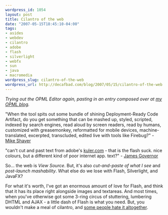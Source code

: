 ```yaml
--- 
wordpress_id: 1054
layout: post
title: Cilantro of the web
date: "2007-05-15T18:45:10-04:00"
tags: 
- asides
- webdev
- cilantro
- adobe
- flash
- silverlight
- webfx
- sun
- java
- macromedia
wordpress_slug: cilantro-of-the-web
wordpress_url: http://decafbad.com/blog/2007/05/15/cilantro-of-the-web
---
```

<p><i>Trying out the OPML Editor again, pasting in an entry composed over at <a href="http://blogs.opml.org/decafbad">my OPML blog</a>.</i></p>
<p>"When the tool spits out some bundle of shining Deployment-Ready Code Artifact, do you get something that can be mashed up, styled, scripted, indexed by search engines, read aloud by screen readers, read by humans, customized with greasemonkey, reformatted for mobile devices, machine-translated, excerpted, transcluded, edited live with tools like Firebug?" - <a href="http://shaver.off.net/diary/2007/05/10/the-high-cost-of-some-free-tools/">Mike Shaver</a></p>
<p>"can't cut and past text from adobe's <a href="kuler.com">kuler.com</a> - that is the flash suck. nice colours, but a different kind of poor internet app. text?" - <a href="http://twitter.com/monkchips/statuses/61693412">James Governor</a></p>
<p>So...  the web is <i>View Source</i>.  But, it's also <i>cut-and-paste of what I see</i> and <i>post-launch mashability</i>.  What else do we lose with Flash, Silverlight, and JavaFX?</p>
<p>For what it's worth, I've got an enormous amount of love for Flash, and think that it has its place right alongside images and textareas.  And most times, when you've otherwise got some 3-ring circus of stuttering, lumbering DHTML and AJAX - a little dash of Flash is what you need.  But, you wouldn't make a meal of cilantro, and <a href="http://ihatecilantro.com/">some people hate it altogether</a>.</p>
